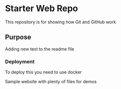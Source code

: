 # Starter Web Repo

This repository is for showing how Git and GitHub work

## Purpose
Adding new text to the readme file

### Deployment
To deploy this you need to use docker

Sample website with plenty of files for demos